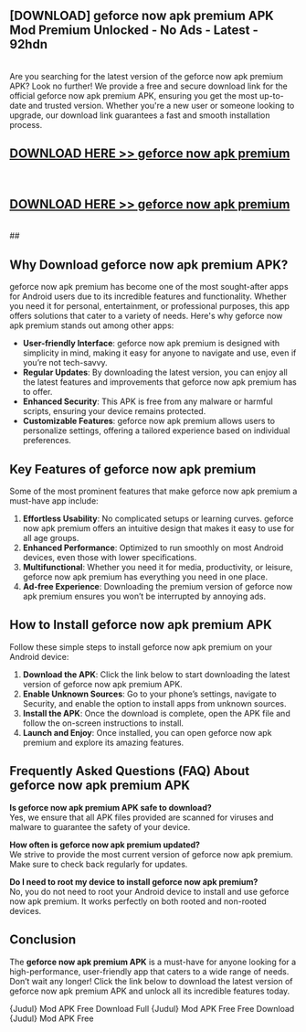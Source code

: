 ## [DOWNLOAD] geforce now apk premium APK Mod  Premium Unlocked - No Ads - Latest - 92hdn <br>
<br>
Are you searching for the latest version of the geforce now apk premium APK? Look no further! We provide a free and secure download link for the official geforce now apk premium APK, ensuring you get the most up-to-date and trusted version. Whether you're a new user or someone looking to upgrade, our download link guarantees a fast and smooth installation process.


## [DOWNLOAD HERE >> geforce now apk premium](http://leaked.freeplayer.one?title=geforce_now_apk_premium&ref=06)
  <br>

## [DOWNLOAD HERE >> geforce now apk premium](http://leaked.freeplayer.one?title=geforce_now_apk_premium&ref=06)
  <br>
  ##



## Why Download geforce now apk premium APK?

geforce now apk premium has become one of the most sought-after apps for Android users due to its incredible features and functionality. Whether you need it for personal, entertainment, or professional purposes, this app offers solutions that cater to a variety of needs. Here's why geforce now apk premium stands out among other apps:

- **User-friendly Interface**: geforce now apk premium is designed with simplicity in mind, making it easy for anyone to navigate and use, even if you’re not tech-savvy.
- **Regular Updates**: By downloading the latest version, you can enjoy all the latest features and improvements that geforce now apk premium has to offer.
- **Enhanced Security**: This APK is free from any malware or harmful scripts, ensuring your device remains protected.
- **Customizable Features**: geforce now apk premium allows users to personalize settings, offering a tailored experience based on individual preferences.

## Key Features of geforce now apk premium

Some of the most prominent features that make geforce now apk premium a must-have app include:

1. **Effortless Usability**: No complicated setups or learning curves. geforce now apk premium offers an intuitive design that makes it easy to use for all age groups.
2. **Enhanced Performance**: Optimized to run smoothly on most Android devices, even those with lower specifications.
3. **Multifunctional**: Whether you need it for media, productivity, or leisure, geforce now apk premium has everything you need in one place.
4. **Ad-free Experience**: Downloading the premium version of geforce now apk premium ensures you won’t be interrupted by annoying ads.

## How to Install geforce now apk premium APK

Follow these simple steps to install geforce now apk premium on your Android device:

1. **Download the APK**: Click the link below to start downloading the latest version of geforce now apk premium APK.
2. **Enable Unknown Sources**: Go to your phone’s settings, navigate to Security, and enable the option to install apps from unknown sources.
3. **Install the APK**: Once the download is complete, open the APK file and follow the on-screen instructions to install.
4. **Launch and Enjoy**: Once installed, you can open geforce now apk premium and explore its amazing features.

## Frequently Asked Questions (FAQ) About geforce now apk premium APK

**Is geforce now apk premium APK safe to download?**  
Yes, we ensure that all APK files provided are scanned for viruses and malware to guarantee the safety of your device.

**How often is geforce now apk premium updated?**  
We strive to provide the most current version of geforce now apk premium. Make sure to check back regularly for updates.

**Do I need to root my device to install geforce now apk premium?**  
No, you do not need to root your Android device to install and use geforce now apk premium. It works perfectly on both rooted and non-rooted devices.

## Conclusion

The **geforce now apk premium APK** is a must-have for anyone looking for a high-performance, user-friendly app that caters to a wide range of needs. Don’t wait any longer! Click the link below to download the latest version of geforce now apk premium APK and unlock all its incredible features today.

{Judul} Mod APK Free
Download Full {Judul} Mod APK Free
Free Download {Judul} Mod APK Free

